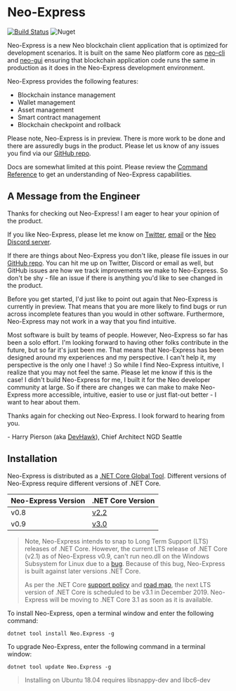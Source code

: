 <!-- markdownlint-enable -->
# Neo-Express
[![Build Status](https://dev.azure.com/NGDSeattle/Public/_apis/build/status/neo-project.neo-express?branchName=master)](https://dev.azure.com/NGDSeattle/Public/_build/latest?definitionId=24&branchName=master)
![Nuget](https://img.shields.io/nuget/v/Neo.Express)

Neo-Express is a new Neo blockchain client application that is optimized for
development scenarios. It is built on the same Neo platform core as
[neo-cli](https://docs.neo.org/docs/en-us/node/cli/setup.html) and
[neo-gui](https://docs.neo.org/docs/en-us/node/gui/install.html) ensuring that
blockchain application code runs the same in production as it does in the
Neo-Express development environment.

Neo-Express provides the following features:

- Blockchain instance management
- Wallet management
- Asset management
- Smart contract management
- Blockchain checkpoint and rollback

Please note, Neo-Express is in preview. There is more work to be done and there
are assuredly bugs in the product. Please let us know of any issues you find via
our [GitHub repo](https://github.com/neo-project/neo-express/issues).

Docs are somewhat limited at this point. Please review the
[Command Reference](docs\command-reference.md) to get an understanding of
Neo-Express capabilities.

## A Message from the Engineer

Thanks for checking out Neo-Express! I am eager to hear your opinion of the product.

If you like Neo-Express, please let me know on [Twitter](https://twitter.com/devhawk),
[email](mailto:devhawk@outlook.com) or the [Neo Discord server](https://discord.gg/G5WEPwC).

If there are things about Neo-Express you don't like, please file issues in our
[GitHub repo](https://github.com/neo-project/neo-express/issues). You can hit me up on
Twitter, Discord or email as well, but GitHub issues are how we track improvements
we make to Neo-Express. So don't be shy - file an issue if there is anything
you'd like to see changed in the product.

Before you get started, I'd just like to point out again that Neo-Express is
currently in preview. That means that you are more likely to find bugs or run
across incomplete features than you would in other software. Furthermore, Neo-Express
may not work in a way that you find intuitive.

Most software is built by teams of people. However, Neo-Express so far has been
a solo effort. I'm looking forward to having other folks contribute in the future,
but so far it's just been me. That means that Neo-Express has been designed around
my experiences and my perspective. I can't help it, my perspective is the only
one I have! :) So while I find Neo-Express intuitive, I realize that you may not
feel the same. Please let me know if this is the case! I didn't build Neo-Express
for me, I built it for the Neo developer community at large. So if there are
changes we can make to make Neo-Express more accessible, intuitive, easier to
use or just flat-out better - I want to hear about them.

Thanks again for checking out Neo-Express. I look forward to hearing from you.

\- Harry Pierson (aka [DevHawk](http://devhawk.net)), Chief Architect NGD Seattle

## Installation

Neo-Express is distributed as a
[.NET Core Global Tool](https://docs.microsoft.com/en-us/dotnet/core/tools/global-tools).
Different versions of Neo-Express require different versions of .NET Core.

|Neo-Express Version|.NET Core Version|
|-------------------|-----------------|
| v0.8 | [v2.2](https://dotnet.microsoft.com/download/dotnet-core/2.2) |
| v0.9 | [v3.0](https://dotnet.microsoft.com/download/dotnet-core/3.0) |

> Note, Neo-Express intends to snap to Long Term Support (LTS) releases of .NET Core.
> However, the current LTS release of .NET Core (v2.1) as of Neo-Express v0.9,
> can't run neo.dll on the Windows Subsystem for Linux due to a
> [bug](https://github.com/dotnet/corefx/issues/26476). Because of this bug,
> Neo-Express is built against later versions .NET Core.
>
> As per the .NET Core [support policy](https://github.com/dotnet/core/blob/master/microsoft-support.md#current-releases)
> and [road map](https://github.com/dotnet/core/blob/master/roadmap.md#upcoming-ship-dates),
> the next LTS version of .NET Core is scheduled to be v3.1 in December 2019.
> Neo-Express will be moving to .NET Core 3.1 as soon as it is available.  

To install Neo-Express, open a terminal window and enter the following command:

``` shell
dotnet tool install Neo.Express -g
```

To upgrade Neo-Express, enter the following command in a terminal window:

``` shell
dotnet tool update Neo.Express -g
```

> Installing on Ubuntu 18.04 requires libsnappy-dev and libc6-dev
